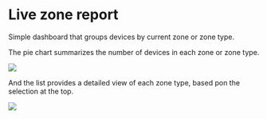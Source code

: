 # Live zone report

Simple dashboard that groups devices by current zone or zone type.

The pie chart summarizes the number of devices in each zone or zone type.

![](https://i.imgur.com/Imav5vl.png)

And the list provides a detailed view of each zone type, based pon the selection at the top.

![](https://i.imgur.com/AzNKWHh.png)
